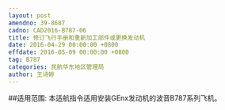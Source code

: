 ```yaml
---
layout: post
amendno: 39-8687
cadno: CAD2016-B787-06
title: 修订飞行手册和重新加工部件或更换发动机
date: 2016-04-29 00:00:00 +0800
effdate: 2016-05-09 00:00:00 +0800
tag: B787
categories: 民航华东地区管理局
author: 王诗婷
---
```


##适用范围:
本适航指令适用安装GEnx发动机的波音B787系列飞机。


